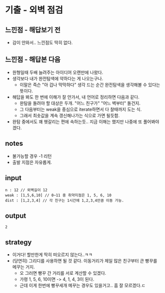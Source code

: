 # 기출 - 외벽 점검

## 느낀점 - 해답보기 전
* 감이 안와서.. 느낀점도 딱히 없다.

## 느낀점 - 해답본 다음
* 원형일때 두배 늘려주는 아이디어 오랜만에 나왔다.
* 생각보다 내가 완전탐색에 약하다는 게 나오는구나.
  * 이말은 즉슨 "아 겁나 막막하다" 생각 드는 순간 완전탐색을 생각해볼 수 있다는 뜻이다.
* 해답을 봐도 한 번에 이해가 잘 안가서, 내 언어로 정리하면 다음과 같다.
  * 완탐을 돌려야 할 대상은 두개. "어느 친구가" "어느 벽부터" 돌건지.
  * 그 다음부터는 weak을 중심으로 iterate하면서 다 찰때까지 도는 식.
  * 그래서 최솟값을 계속 갱신해나가는 식으로 가면 될듯함.
* 완탐 중에서도 꽤 헷갈리는 편에 속하는듯.. 지금 이해는 했지만 나중에 또 풀어봐야겠다.

## notes
* 불가능할 경우 -1 리턴
* 출발 지점은 자유롭게.

## input
```
n : 12 // 외벽길이 12
weak : [1,5,6,10] // 0~11 중 취약지점은 1, 5, 6, 10
dist : [1,2,3,4] // 각 친구는 1시간에 1,2,3,4만큼 이동 가능.
```

## output
```
2
```

## strategy
* 이거다! 할만한게 딱히 떠오르지 않는다..ㅋㅋ
* (당연히) 그리디를 사용하면 될 것 같다. 이동거리가 제일 많은 친구부터 큰 빵꾸를 메꾸는 거지.
  * 오 그러면 빵꾸 간 거리를 서로 계산할 수 있겠다.
  * 가령 1, 5, 6, 10이면 -> 4, 1, 4, 3이 된다.
  * 근데 이게 한번에 빵꾸세개 메꾸는 경우도 있을거고.. 흠 잘 모르겠다.ㄷ
